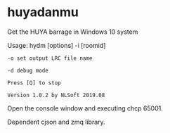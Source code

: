 # huyadanmu
Get the HUYA barrage in Windows 10 system

Usage: hydm [options] -i [roomid]

    -o set output LRC file name

    -d debug mode

    Press [Q] to stop

    Version 1.0.2 by NLSoft 2019.08

Open the console window and executing chcp 65001.

Dependent cjson and zmq library.
